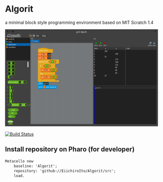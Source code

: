 # Algorit
a minimal block style programming environment based on MIT Scratch 1.4

![Entire Screen](https://raw.githubusercontent.com/EiichiroIto/Algorit/master/misc/images/algorit.png)

[![Build Status](https://travis-ci.com/EiichiroIto/Algorit.svg?branch=master)](https://travis-ci.com/EiichiroIto/Algorit)

## Install repository on Pharo (for developer)

```
Metacello new
    baseline: 'Algorit';
    repository: 'github://EiichiroIto/Algorit/src';
    load.
```
